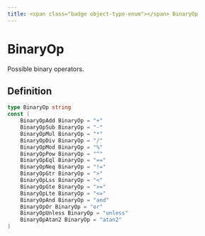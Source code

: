 ```yaml
---
title: <span class="badge object-type-enum"></span> BinaryOp
---
```

# <span class="badge object-type-enum"></span> BinaryOp

Possible binary operators.

## Definition

```go
type BinaryOp string
const (
	BinaryOpAdd BinaryOp = "+"
	BinaryOpSub BinaryOp = "-"
	BinaryOpMul BinaryOp = "*"
	BinaryOpDiv BinaryOp = "/"
	BinaryOpMod BinaryOp = "%"
	BinaryOpPow BinaryOp = "^"
	BinaryOpEql BinaryOp = "=="
	BinaryOpNeq BinaryOp = "!="
	BinaryOpGtr BinaryOp = ">"
	BinaryOpLss BinaryOp = "<"
	BinaryOpGte BinaryOp = ">="
	BinaryOpLte BinaryOp = "<="
	BinaryOpAnd BinaryOp = "and"
	BinaryOpOr BinaryOp = "or"
	BinaryOpUnless BinaryOp = "unless"
	BinaryOpAtan2 BinaryOp = "atan2"
)

```
